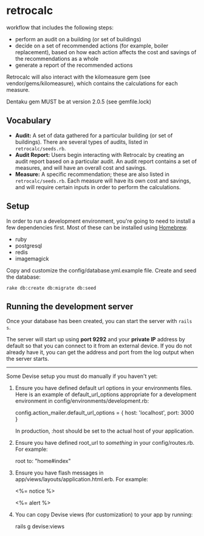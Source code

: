 # retrocalc

workflow that includes the following steps:

- perform an audit on a building (or set of buildings)
- decide on a set of recommended actions (for example, boiler replacement),
based on how each action affects the cost and savings of the recommendations
as a whole
- generate a report of the recommended actions

Retrocalc will also interact with the kilomeasure gem (see
vendor/gems/kilomeasure), which contains the calculations for each measure.

Dentaku gem MUST be at version 2.0.5 (see gemfile.lock)

## Vocabulary

- **Audit:** A set of data gathered for a particular building (or set of
  buildings).  There are several types of audits, listed in
  `retrocalc/seeds.rb`.
- **Audit Report:** Users begin interacting with Retrocalc by creating an audit
  report based on a particular audit.  An audit report contains a set of
  measures, and will have an overall cost and savings.
- **Measure:** A specific recommendation; these are also listed in
  `retrocalc/seeds.rb`. Each measure will have its own cost and savings, and
  will require certain inputs in order to perform the calculations.


## Setup

In order to run a development environment, you're going to need to install a
few dependencies first. Most of these can be installed using
[Homebrew](http://brew.sh/).

* ruby
* postgresql
* redis
* imagemagick

Copy and customize the config/database.yml.example file. Create and seed the
database:

```
rake db:create db:migrate db:seed
```


## Running the development server

Once your database has been created, you can start the server with `rails s`.

The server will start up using **port 9292** and your **private IP** address by
default so that you can connect to it from an external device. If you do not
already have it, you can get the address and port from the log output when the
server starts.

-------------------------------------------------------------------------------------
Some Devise setup you must do manually if you haven't yet:

  1. Ensure you have defined default url options in your environments files. Here
     is an example of default_url_options appropriate for a development environment
     in config/environments/development.rb:

       config.action_mailer.default_url_options = { host: 'localhost', port: 3000 }

     In production, :host should be set to the actual host of your application.

  2. Ensure you have defined root_url to *something* in your config/routes.rb.
     For example:

       root to: "home#index"

  3. Ensure you have flash messages in app/views/layouts/application.html.erb.
     For example:

       <p class="notice"><%= notice %></p>
       <p class="alert"><%= alert %></p>

  4. You can copy Devise views (for customization) to your app by running:

       rails g devise:views

